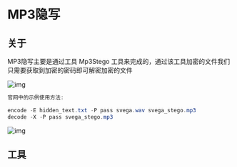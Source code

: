 # MP3隐写

## 关于

MP3隐写主要是通过工具 Mp3Stego 工具来完成的，通过该工具加密的文件我们只需要获取到加密的密码即可解密加密的文件

![img](https://security-1310978225.cos.ap-beijing.myqcloud.com/public/img/1667911685666-380f5fa1-9d30-4941-93da-bd59da07f8dd.png)

```java
官网中的示例使用方法:

encode -E hidden_text.txt -P pass svega.wav svega_stego.mp3
decode -X -P pass svega_stego.mp3
```

![img](https://security-1310978225.cos.ap-beijing.myqcloud.com/public/img/1667911775477-a0120f10-3706-4491-977e-f75f0af1ca49.png)

## 工具

<a-alert type="success" message="" description="https://www.petitcolas.net/steganography/mp3stego" showIcon>
</a-alert>
<br/>